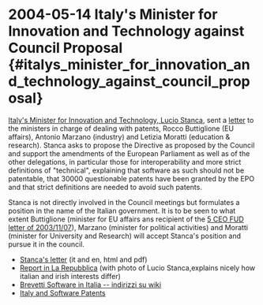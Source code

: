 # 2004-05-14 Italy\'s Minister for Innovation and Technology against Council Proposal {#italys_minister_for_innovation_and_technology_against_council_proposal}

[Italy\'s Minister for Innovation and Technology, Lucio
Stanca](http://www.mnii.gov.pl/mnii/index.jsp?place=Lead08&news_cat_id=30&news_id=432&layout=2 "wikilink"),
sent a
[letter](http://swpat.ffii.org/papers/europarl0309/stanca0405/ "wikilink")
to the ministers in charge of dealing with patents, Rocco Buttiglione
(EU affairs), Antonio Marzano (industry) and Letizia Moratti (education
& research). Stanca asks to propose the Directive as proposed by the
Council and support the amendments of the European Parliament as well as
of the other delegations, in particular those for interoperability and
more strict definitions of \"technical\", explaining that software as
such should not be patentable, that 30000 questionable patents have been
granted by the EPO and that strict definitions are needed to avoid such
patents.

Stanca is not directly involved in the Council meetings but formulates a
position in the name of the Italian government. It is to be seen to what
extent Buttiglione (minister for EU affairs ans recipient of the [5 CEO
FUD letter of
2003/11/07](http://swpat.ffii.org/news/03/telcos1107/ "wikilink")),
Marzano (minister for political activities) and Moratti (minister for
University and Research) will accept Stanca\'s position and pursue it in
the council.

-   [Stanca\'s
    letter](http://swpat.ffii.org/papers/europarl0309/stanca0405/ "wikilink")
    (it and en, html and pdf)
-   [Report in La
    Repubblica](http://www.repubblica.it/2004/e/sezioni/scienza_e_tecnologia/brevetti/brevetti/brevetti.html "wikilink")
    (with photo of Lucio Stanca,explains nicely how italian and irish
    interests differ)
-   [ Brevetti Software in Italia \-- indirizzi su
    wiki](SwpatitIt "wikilink")
-   [Italy and Software
    Patents](http://swpat.ffii.org/players/it/ "wikilink")
